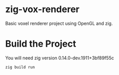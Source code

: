 # zig-vox-renderer

Basic voxel renderer project using OpenGL and zig.

# Build the Project

You will need zig version 0.14.0-dev.1911+3bf89f55c

```
zig build run
```